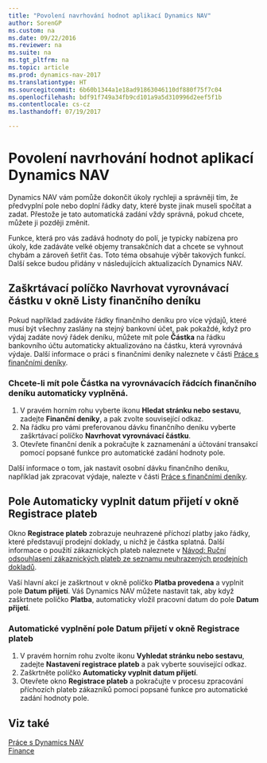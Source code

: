```yaml
---
title: "Povolení navrhování hodnot aplikací Dynamics NAV"
author: SorenGP
ms.custom: na
ms.date: 09/22/2016
ms.reviewer: na
ms.suite: na
ms.tgt_pltfrm: na
ms.topic: article
ms.prod: dynamics-nav-2017
ms.translationtype: HT
ms.sourcegitcommit: 6b60b1344a1e18ad91863046110df880f75f7c04
ms.openlocfilehash: bdf91f749a34fb9cd101a9a5d310996d2eef5f1b
ms.contentlocale: cs-cz
ms.lasthandoff: 07/19/2017

---
```


# <a name="letting-dynamics-nav-suggest-values"></a>Povolení navrhování hodnot aplikací Dynamics NAV
Dynamics NAV vám pomůže dokončit úkoly rychleji a správněji tím, že předvyplní pole nebo doplní řádky daty, které byste jinak museli spočítat a zadat. Přestože je tato automatická zadání vždy správná, pokud chcete, můžete ji později změnit.

Funkce, která pro vás zadává hodnoty do polí, je typicky nabízena pro úkoly, kde zadáváte velké objemy transakčních dat a chcete se vyhnout chybám a zároveň šetřit čas. Toto téma obsahuje výběr takových funkcí. Další sekce budou přidány v následujících aktualizacích Dynamics NAV.

## <a name="the-suggest-balancing-amount-check-box-in-the-general-journal-batches-window"></a>Zaškrtávací políčko **Navrhovat vyrovnávací částku** v okně **Listy finančního deníku**
Pokud například zadáváte řádky finančního deníku pro více výdajů, které musí být všechny zaslány na stejný bankovní účet, pak pokaždé, když pro výdaj zadáte nový řádek deníku, můžete mít pole **Částka** na řádku bankovního účtu automaticky aktualizováno na částku, která vyrovnává výdaje.  Další informace o práci s finančními deníky naleznete v části [Práce s finančními deníky](ui-work-general-journals.md).

### <a name="to-have-the-amount-field-on-balancing-general-journal-lines-filled-automatically"></a>Chcete-li mít pole **Částka** na vyrovnávacích řádcích finančního deníku automaticky vyplněná. 
1. V pravém horním rohu vyberte ikonu **Hledat stránku nebo sestavu**, zadejte **Finanční deníky**, a pak zvolte související odkaz.
2. Na řádku pro vámi preferovanou dávku finančního deníku vyberte zaškrtávací políčko **Navrhovat vyrovnávací částku**.
3. Otevřete finanční deník a pokračujte k zaznamenání a účtování transakcí pomocí popsané funkce pro automatické zadání hodnoty pole.       

Další informace o tom, jak nastavit osobní dávku finančního deníku, například jak zpracovat výdaje, nalezte v části [Práce s finančními deníky](ui-work-general-journals.md).

## <a name="the-automatically-fill-date-received-field-in-the-payment-registration-window"></a>Pole **Automaticky vyplnit datum přijetí** v okně **Registrace plateb**
Okno **Registrace plateb** zobrazuje neuhrazené příchozí platby jako řádky, které představují prodejní doklady, u nichž je částka splatná. Další informace o použití zákaznických plateb naleznete v [Návod: Ruční odsouhlasení zákaznických plateb ze seznamu neuhrazených prodejních dokladů](receivables-how-reconcile-customer-payments-list-unpaid-sales-documents.md).

Vaší hlavní akcí je zaškrtnout v okně políčko **Platba provedena** a vyplnit pole **Datum přijetí**. Váš Dynamics NAV můžete nastavit tak, aby když zaškrtnete políčko **Platba**, automaticky vložil pracovní datum do pole **Datum přijetí**.

### <a name="to-have-the-date-received-field-in-the-payment-registration-window-filled-automatically"></a>Automatické vyplnění pole **Datum přijetí** v okně **Registrace plateb**
1. V pravém horním rohu zvolte ikonu **Vyhledat stránku nebo sestavu**, zadejte **Nastavení registrace plateb** a pak vyberte související odkaz.
2. Zaškrtněte políčko **Automaticky vyplnit datum přijetí**.
3. Otevřete okno **Registrace plateb** a pokračujte v procesu zpracování příchozích plateb zákazníků pomocí popsané funkce pro automatické zadání hodnoty pole.

## <a name="see-also"></a>Viz také
[Práce s Dynamics NAV](ui-work-product.md)  
[Finance](Finance.md)

